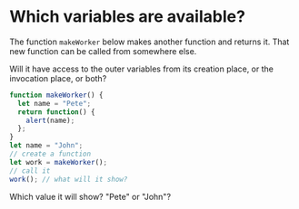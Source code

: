 # Which variables are available?
The function `makeWorker` below makes another function and returns it. That new function can be called from somewhere else.

Will it have access to the outer variables from its creation place, or the invocation place, or both?

```js
function makeWorker() {
  let name = "Pete";
  return function() {
    alert(name);
  };
}
let name = "John";
// create a function
let work = makeWorker();
// call it
work(); // what will it show?
```

Which value it will show? "Pete" or "John"?
